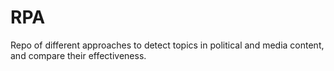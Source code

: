 # RPA
Repo of different approaches to detect topics in political and media content, and compare their effectiveness. 
